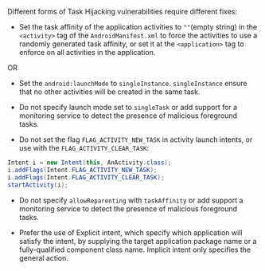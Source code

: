 Different forms of Task Hijacking vulnerabilities require different fixes:

* Set the task affinity of the application activities to `""`(empty string) in the `<activity>` tag of
  the `AndroidManifest.xml` to force the activities to use a randomly generated task affinity, or set it at the
  `<application>` tag to enforce on all activities in the application.

OR

* Set the `android:launchMode` to `singleInstance`. `singleInstance` ensure that no other activities will be created in
  the same task.

* Do not specify launch mode set to `singleTask` or add support for a monitoring service to detect the presence of
  malicious
  foreground tasks.

* Do not set the flag `FLAG_ACTIVITY_NEW_TASK` in activity launch intents, or use with the `FLAG_ACTIVITY_CLEAR_TASK`:

```java
Intent i = new Intent(this, AnActivity.class);
i.addFlags(Intent.FLAG_ACTIVITY_NEW_TASK);
i.addFlags(Intent.FLAG_ACTIVITY_CLEAR_TASK);
startActivity(i);
```

* Do not specify `allowReparenting` with `taskAffinity` or add support a monitoring service to detect the presence of
  malicious foreground tasks.

* Prefer the use of Explicit intent, which specify which application will satisfy the intent, by supplying the target
  application
  package name or a fully-qualified component class name. Implicit intent only specifies the general action.
